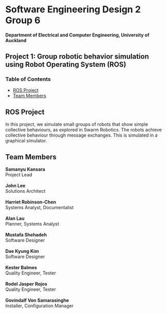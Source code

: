 # Software Engineering Design 2 Group 6
#### Department of Electrical and Computer Engineering, University of Auckland
## Project 1: Group robotic behavior simulation using Robot Operating System (ROS)

### Table of Contents
* [ROS Project](#about)
* [Team Members](#team-members)

## <a name="about"></a>ROS Project
In this project, we simulate small groups of robots that show simple collective behaviours, as explored in Swarm Robotics. The robots achieve collective behaviour through message exchanges. This is simulated in a graphical simulator.

## <a name="team-members"></a>Team Members
<strong>Samanyu Kansara</strong><br/>
Project Lead<br/><br/>
<strong>John Lee</strong><br/>
Solutions Architect<br/><br/>
<strong>Harriet Robinson-Chen</strong><br/>
Systems Analyst, Documentalist<br/><br/>
<strong>Alan Lau</strong><br/>
Planner, Systems Analyst<br/><br/>
<strong>Mustafa Shehadeh</strong><br/>
Software Designer<br/><br/>
<strong>Dae Kyung Kim</strong><br/>
Software Designer<br/><br/>
<strong>Kester Balmes</strong><br/>
Quality Engineer, Tester<br/><br/>
<strong>Rodel Jasper Rojos</strong><br/>
Quality Engineer, Tester<br/><br/>
<strong>Govindalf Von Samarasinghe</strong><br/>
Installer, Configuration Manager<br/><br/>
